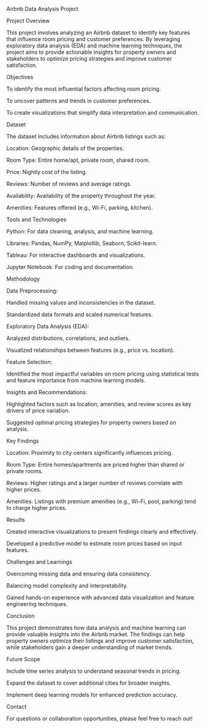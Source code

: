 Airbnb Data Analysis Project

Project Overview

This project involves analyzing an Airbnb dataset to identify key features that influence room pricing and customer preferences. By leveraging exploratory data analysis (EDA) and machine learning techniques, the project aims to provide actionable insights for property owners and stakeholders to optimize pricing strategies and improve customer satisfaction.

Objectives

To identify the most influential factors affecting room pricing.

To uncover patterns and trends in customer preferences.

To create visualizations that simplify data interpretation and communication.

Dataset

The dataset includes information about Airbnb listings such as:

Location: Geographic details of the properties.

Room Type: Entire home/apt, private room, shared room.

Price: Nightly cost of the listing.

Reviews: Number of reviews and average ratings.

Availability: Availability of the property throughout the year.

Amenities: Features offered (e.g., Wi-Fi, parking, kitchen).

Tools and Technologies

Python: For data cleaning, analysis, and machine learning.

Libraries: Pandas, NumPy, Matplotlib, Seaborn, Scikit-learn.

Tableau: For interactive dashboards and visualizations.

Jupyter Notebook: For coding and documentation.

Methodology

Data Preprocessing:

Handled missing values and inconsistencies in the dataset.

Standardized data formats and scaled numerical features.

Exploratory Data Analysis (EDA):

Analyzed distributions, correlations, and outliers.

Visualized relationships between features (e.g., price vs. location).

Feature Selection:

Identified the most impactful variables on room pricing using statistical tests and feature importance from machine learning models.

Insights and Recommendations:

Highlighted factors such as location, amenities, and review scores as key drivers of price variation.

Suggested optimal pricing strategies for property owners based on analysis.

Key Findings

Location: Proximity to city centers significantly influences pricing.

Room Type: Entire homes/apartments are priced higher than shared or private rooms.

Reviews: Higher ratings and a larger number of reviews correlate with higher prices.

Amenities: Listings with premium amenities (e.g., Wi-Fi, pool, parking) tend to charge higher prices.

Results

Created interactive visualizations to present findings clearly and effectively.

Developed a predictive model to estimate room prices based on input features.

Challenges and Learnings

Overcoming missing data and ensuring data consistency.

Balancing model complexity and interpretability.

Gained hands-on experience with advanced data visualization and feature engineering techniques.

Conclusion

This project demonstrates how data analysis and machine learning can provide valuable insights into the Airbnb market. The findings can help property owners optimize their listings and improve customer satisfaction, while stakeholders gain a deeper understanding of market trends.

Future Scope

Include time series analysis to understand seasonal trends in pricing.

Expand the dataset to cover additional cities for broader insights.

Implement deep learning models for enhanced prediction accuracy.

Contact

For questions or collaboration opportunities, please feel free to reach out!



